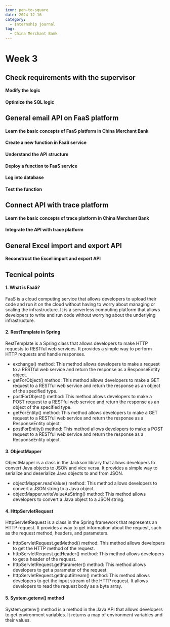 ```yaml
---
icon: pen-to-square
date: 2024-12-16
category:
  - Internship journal
tag:
  - China Merchant Bank
---
```


# Week 3

## Check requirements with the supervisor
#### Modify the logic 
#### Optimize the SQL logic

## General email API on FaaS platform
#### Learn the basic concepts of FaaS platform in China Merchant Bank
#### Create a new function in FaaS service
#### Understand the API structure
#### Deploy a function to FaaS service
#### Log into database
#### Test the function

## Connect API with trace platform
#### Learn the basic concepts of trace platform in China Merchant Bank
#### Integrate the API with trace platform

## General Excel import and export API
#### Reconstruct the Excel import and export API



## Tecnical points
#### 1. What is FaaS?
FaaS is a cloud computing service that allows developers to upload their code and run it on the cloud without having to worry about managing or scaling the infrastructure. It is a serverless computing platform that allows developers to write and run code without worrying about the underlying infrastructure.

#### 2. RestTemplate in Spring
RestTemplate is a Spring class that allows developers to make HTTP requests to RESTful web services. It provides a simple way to perform HTTP requests and handle responses.

- exchange() method: This method allows developers to make a request to a RESTful web service and return the response as a ResponseEntity object.
- getForObject() method: This method allows developers to make a GET request to a RESTful web service and return the response as an object of the specified type.
- postForObject() method: This method allows developers to make a POST request to a RESTful web service and return the response as an object of the specified type.
- getForEntity() method: This method allows developers to make a GET request to a RESTful web service and return the response as a ResponseEntity object.
- postForEntity() method: This method allows developers to make a POST request to a RESTful web service and return the response as a ResponseEntity object.

#### 3. ObjectMapper
ObjectMapper is a class in the Jackson library that allows developers to convert Java objects to JSON and vice versa. It provides a simple way to serialize and deserialize Java objects to and from JSON.
- objectMapper.readValue() method: This method allows developers to convert a JSON string to a Java object.
- objectMapper.writeValueAsString() method: This method allows developers to convert a Java object to a JSON string.

#### 4. HttpServletRequest 
HttpServletRequest is a class in the Spring framework that represents an HTTP request. It provides a way to get information about the request, such as the request method, headers, and parameters.
- httpServletRequest.getMethod() method: This method allows developers to get the HTTP method of the request.
- httpServletRequest.getHeader() method: This method allows developers to get a header of the request.
- httpServletRequest.getParameter() method: This method allows developers to get a parameter of the request.
- httpServletRequest.getInputStream() method: This method allows developers to get the input stream of the HTTP request. It allows developers to read the request body as a byte array.

#### 5. System.getenv() method
System.getenv() method is a method in the Java API that allows developers to get environment variables. It returns a map of environment variables and their values.
